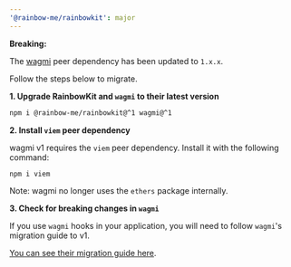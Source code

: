 ```yaml
---
'@rainbow-me/rainbowkit': major
---
```


**Breaking:**

The [wagmi](https://wagmi.sh) peer dependency has been updated to `1.x.x`.

Follow the steps below to migrate.

**1. Upgrade RainbowKit and `wagmi` to their latest version**

```bash
npm i @rainbow-me/rainbowkit@^1 wagmi@^1
```

**2. Install `viem` peer dependency**

wagmi v1 requires the `viem` peer dependency. Install it with the following command:

```bash
npm i viem
```

Note: wagmi no longer uses the `ethers` package internally.

**3. Check for breaking changes in `wagmi`**

If you use `wagmi` hooks in your application, you will need to follow `wagmi`'s migration guide to v1.

[You can see their migration guide here](https://wagmi.sh/react/migration-guide).
